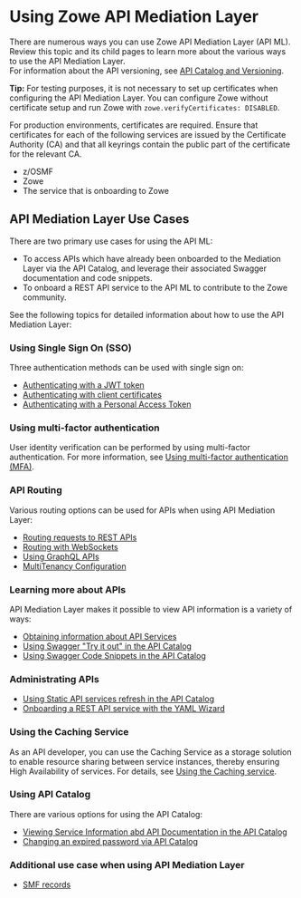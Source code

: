# Using Zowe API Mediation Layer

There are numerous ways you can use Zowe API Mediation Layer (API ML). Review this topic and its child pages to learn more about the various ways to use the API Mediation Layer.  
For information about the API versioning, see [API Catalog and Versioning](../../extend/extend-apiml/api-mediation-versioning.md).

**Tip:** 
For testing purposes, it is not necessary to set up certificates when configuring the API Mediation Layer. You can configure Zowe without certificate setup and run Zowe with `zowe.verifyCertificates: DISABLED`.  

For production environments, certificates are required. Ensure that certificates for each of the following services are issued by the Certificate Authority (CA) and that all keyrings contain the public part of the certificate for the relevant CA.  

* z/OSMF
* Zowe
* The service that is onboarding to Zowe

## API Mediation Layer Use Cases

There are two primary use cases for using the API ML:

* To access APIs which have already been onboarded to the Mediation Layer via the API Catalog, and leverage their associated Swagger documentation and code snippets. 
* To onboard a REST API service to the API ML to contribute to the Zowe community.

See the following topics for detailed information about how to use the API Mediation Layer:  

### Using Single Sign On (SSO)

Three authentication methods can be used with single sign on:

* [Authenticating with a JWT token](../authenticating-with-jwt-token.md)
* [Authenticating with client certificates](../authenticating-with-client-certificates.md)
* [Authenticating with a Personal Access Token](./authenticating-with-personal-access-token.md)

### Using multi-factor authentication

User identity verification can be performed by using multi-factor authentication. For more information, see [Using multi-factor authentication (MFA)](./using-multi-factor-authentication.md).

### API Routing

Various routing options can be used for APIs when using API Mediation Layer:

* [Routing requests to REST APIs](./routing-requests-to-rest-apis.md)
* [Routing with WebSockets](../routing-with-websockets.md)
* [Using GraphQL APIs](use-graphql-api.md)
* [MultiTenancy Configuration](./api-mediation-multi-tenancy.md)

### Learning more about APIs 

API Mediation Layer makes it possible to view API information is a variety of ways:

* [Obtaining information about API Services](../obtaining-information-about-api-services.md)
* [Using Swagger "Try it out" in the API Catalog](../api-mediation-swagger-try-it-out.md)
* [Using Swagger Code Snippets in the API Catalog](../api-mediation-swagger-code-snippets.md)

### Administrating APIs

* [Using Static API services refresh in the API Catalog](../api-mediation-static-api-refresh.md)
* [Onboarding a REST API service with the YAML Wizard](../onboard-wizard.md)

### Using the Caching Service

As an API developer, you can use the Caching Service as a storage solution to enable resource sharing between service instances, thereby ensuring High Availability of services. For details, see [Using the Caching service](./api-mediation-caching-service.md).

### Using API Catalog

There are various options for using the API Catalog:

* [Viewing Service Information abd API Documentation in the API Catalog](../api-mediation-view-service-information-and-api-doc.md)
* [Changing an expired password via API Catalog](../api-mediation-change-password-via-catalog.md)

### Additional use case when using API Mediation Layer

* [SMF records](./api-mediation-smf.md)

